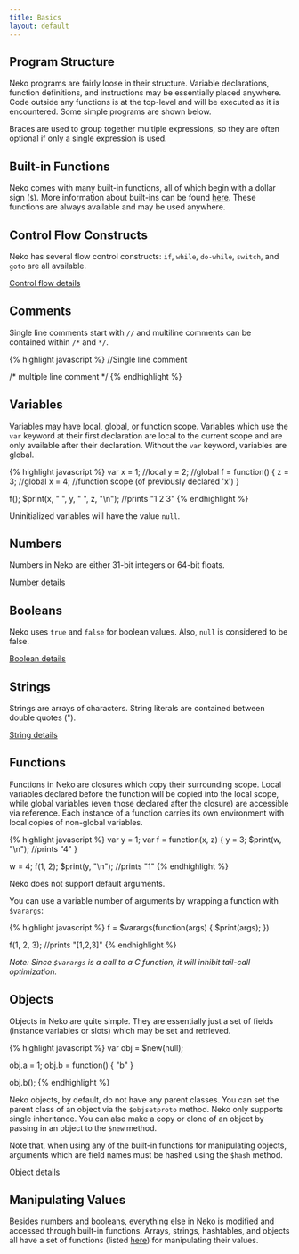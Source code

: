 ```yaml
---
title: Basics
layout: default
---
```


## Program Structure

Neko programs are fairly loose in their structure. Variable declarations, function definitions, and instructions may be essentially placed anywhere. Code outside any functions is at the top-level and will be executed as it is encountered. Some simple programs are shown below.

Braces are used to group together multiple expressions, so they are often optional if only a single expression is used.

## Built-in Functions

Neko comes with many built-in functions, all of which begin with a dollar sign (`$`). More information about built-ins can be found [here](builtins.html). These functions are always available and may be used anywhere.

## Control Flow Constructs

Neko has several flow control constructs: `if`, `while`, `do-while`, `switch`, and `goto` are all available.

[Control flow details](control.html)

## Comments

Single line comments start with `//` and multiline comments can be contained within `/*` and `*/`.

{% highlight javascript %}
//Single line comment

/*
multiple
line
comment
*/
{% endhighlight %}

## Variables

Variables may have local, global, or function scope. Variables which use the `var` keyword at their first declaration are local to the current scope and are only available after their declaration. Without the `var` keyword, variables are global.

{% highlight javascript %}
var x = 1;  //local
y = 2;  //global
f = function() {
z = 3; //global
x = 4; //function scope (of previously declared 'x')
}

f();
$print(x, " ", y, " ", z, "\n");  //prints "1 2 3"
{% endhighlight %}

Uninitialized variables will have the value `null`.

## Numbers

Numbers in Neko are either 31-bit integers or 64-bit floats.

[Number details](numbers.html)

## Booleans

Neko uses `true` and `false` for boolean values. Also, `null` is considered to be false.

[Boolean details](booleans.html)

## Strings

Strings are arrays of characters. String literals are contained between double quotes ("). 

[String details](strings.html)

## Functions

Functions in Neko are closures which copy their surrounding scope. Local variables declared before the function will be copied into the local scope, while global variables (even those declared after the closure) are accessible via reference. Each instance of a function carries its own environment with local copies of non-global variables.

{% highlight javascript %}
var y = 1;
var f = function(x, z) {
    y = 3;
    $print(w, "\n"); //prints "4"
}

w = 4;
f(1, 2);
$print(y, "\n"); //prints "1"
{% endhighlight %}

Neko does not support default arguments.

You can use a variable number of arguments by wrapping a function with `$varargs`:

{% highlight javascript %}
f = $varargs(function(args) {
    $print(args);
})

f(1, 2, 3); //prints "[1,2,3]"
{% endhighlight %}

*Note: Since `$varargs` is a call to a C function, it will inhibit tail-call optimization.*

## Objects

Objects in Neko are quite simple. They are essentially just a set of fields (instance variables or slots) which may be set and retrieved.

{% highlight javascript %}
var obj = $new(null);

obj.a = 1;
obj.b = function() { "b" }

obj.b();
{% endhighlight %}

Neko objects, by default, do not have any parent classes. You can set the parent class of an object via the `$objsetproto` method. Neko only supports single inheritance. You can also make a copy or clone of an object by passing in an object to the `$new` method.

Note that, when using any of the built-in functions for manipulating objects, arguments which are field names must be hashed using the `$hash` method.

[Object details](objects.html)

## Manipulating Values

Besides numbers and booleans, everything else in Neko is modified and accessed through built-in functions. Arrays, strings, hashtables, and objects all have a set of functions (listed [here](http://nekovm.org/doc/view/builtins)) for manipulating their values.
